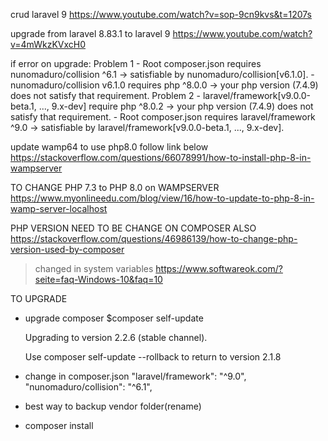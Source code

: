 crud laravel 9
https://www.youtube.com/watch?v=sop-9cn9kvs&t=1207s

upgrade from laravel 8.83.1 to laravel 9
https://www.youtube.com/watch?v=4mWkzKVxcH0


if error on upgrade:
  Problem 1
    - Root composer.json requires nunomaduro/collision ^6.1 -> satisfiable by nunomaduro/collision[v6.1.0].
    - nunomaduro/collision v6.1.0 requires php ^8.0.0 -> your php version (7.4.9) does not satisfy that requirement.
  Problem 2
    - laravel/framework[v9.0.0-beta.1, ..., 9.x-dev] require php ^8.0.2 -> your php version (7.4.9) does not satisfy that requirement.
    - Root composer.json requires laravel/framework ^9.0 -> satisfiable by laravel/framework[v9.0.0-beta.1, ..., 9.x-dev].

update wamp64 to use php8.0
follow link below
https://stackoverflow.com/questions/66078991/how-to-install-php-8-in-wampserver



TO CHANGE PHP 7.3 to PHP 8.0 on WAMPSERVER
https://www.myonlineedu.com/blog/view/16/how-to-update-to-php-8-in-wamp-server-localhost

PHP VERSION NEED TO BE CHANGE ON COMPOSER ALSO
https://stackoverflow.com/questions/46986139/how-to-change-php-version-used-by-composer
>changed in system variables
https://www.softwareok.com/?seite=faq-Windows-10&faq=10



TO UPGRADE
- upgrade composer
  $composer self-update

  Upgrading to version 2.2.6 (stable channel).

  Use composer self-update --rollback to return to version 2.1.8

- change in composer.json
      "laravel/framework": "^9.0",
      "nunomaduro/collision": "^6.1",
- best way to backup vendor folder(rename)
- composer install